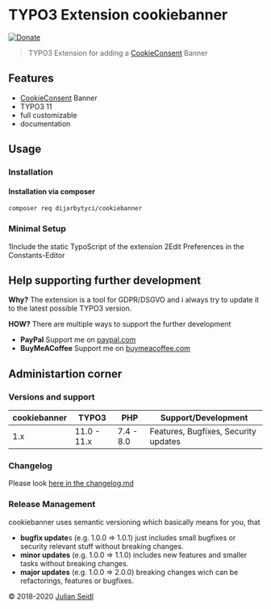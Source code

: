 # TYPO3 Extension cookiebanner
[![Donate](https://img.shields.io/badge/Donate-PayPal-green.svg)](https://www.paypal.me/jseidlAT/5.99)
> TYPO3 Extension for adding a [CookieConsent](https://cookieconsent.insites.com) Banner

## Features
- [CookieConsent](https://cookieconsent.insites.com) Banner
- TYPO3 11
- full customizable
- documentation

## Usage
### Installation

#### Installation via composer
`composer req dijarbytyci/cookiebanner`
### Minimal Setup

1Include the static TypoScript of the extension 
2Edit Preferences in the Constants-Editor

## Help supporting further development

**Why?** The extension is a tool for GDPR/DSGVO and i always try to update it to the latest possible TYPO3 version.

**HOW?** There are multiple ways to support the further development
- **PayPal** Support me on [paypal.com](https://www.paypal.me/jseidlAT)
- **BuyMeACoffee** Support me on [buymeacoffee.com](https://www.buymeacoffee.com/jseidl)

## Administartion corner

### Versions and support

| cookiebanner | TYPO3       | PHP       | Support/Development                  |
| ------------ |-------------|-----------| ------------------------------------ |
| 1.x          | 11.0 - 11.x | 7.4 - 8.0 | Features, Bugfixes, Security updates |

### Changelog

Please look [here in the changelog.md](https://github.com/Thejuse/cookiebanner/blob/master/CHANGELOG.md)

### Release Management
cookiebanner uses semantic versioning which basically means for you, that

- **bugfix update**s (e.g. 1.0.0 => 1.0.1) just includes small bugfixes or security relevant stuff without breaking changes.
- **minor updates** (e.g. 1.0.0 => 1.1.0) includes new features and smaller tasks without breaking changes.
- **major updates** (e.g. 1.0.0 => 2.0.0) breaking changes wich can be refactorings, features or bugfixes.

&copy; 2018-2020 [Julian Seidl](https://www.jseidl.at)
